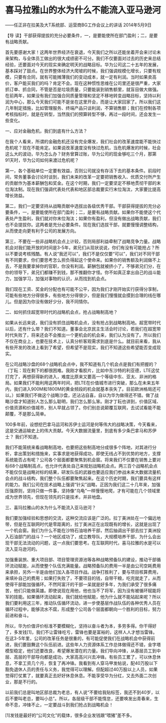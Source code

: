 # 喜马拉雅山的水为什么不能流入亚马逊河

——任正非在拉美及大T系统部、运营商BG工作会议上的讲话 2014年5月9日

【导 读】干部获得提拔的充分必要条件，一，是要能使所在部门盈利；二，是要有战略贡献。

首先要感谢大家！这两年世界经济在衰退，今天我们之所以还能坐着开会来讨论未来架构，与全体员工做出的很大成绩密不可分。我们不仅要面对过去的历史来总结经验，还要面对今天的现实来确定明天的战略目标。华为公司这二十五年的发展，基本踩对了鼓点。在世界整体经济大爬坡的时候，我们强调规模化增长，只要有规模，只要有合同，就有可能摊薄我们的变动成本，就一定有利润。当时如果卖高价，客户能买我们的吗？肯定不会。现在这种惯性思维在公司里还是很严重，大家抓订单、抓合同，不管是否是垃圾质量，只要能装到销售额里，就盲目做大做强。在前两年，如果没有我们加强合同质量管理和坚定不移地转变战略目标，坚持以利润为中心，那么今天我们可能不是坐在这里开会，而是让大家回家了。所以我们这几年制定措施，比如管理服务、终端产品只谈利润，不算销售额；我们在控制各项考核指标时，就是在转型，当然我们的预算转型不够，再过一段时间，还会发生一些变化。

一、应对金融危机，我们到底有什么方法？

在我个人看来，所谓的金融危机还没有完全爆发，我们社会的改革速度能不能快过危机呢？现在不能肯定。如果说改革速度没有快过危机，当危机爆发的时候，社会这么大的波动，华为怎么办？财务曾算过账，华为公司的现金够吃三个月，那第91天时，华为公司如何来渡过危机呢？

第一，各个基础单位一定要有效益，否则公司就没有存活下去的基本条件。前段时间，常务董事会讨论时谈到，我们未来的改革一定要把销售收入、优质交付所产生的贡献作为基本薪酬包和奖金。在这个时期，我们一定要坚定不移地贯彻干部的末位淘汰制。现在我们强调代表处代表和地区部总裁要实行末位淘汰，大家要比提高增长效益。

第二，我们一定要坚持从战略贡献中选拔出各级优秀干部。干部获得提拔的充分必要条件，一，是要能使所在部门盈利；二，是要有战略贡献。如果你不能使这个代表处产生盈利，我们就对你末位淘汰；如果你有盈利，但没有做出战略贡献，我们也不会提拔你。这两者是充分必要条件。现在我们选拔干部，就要慢慢调整结构，从而使走向更有利于公司的发展方向。

第三，不要在一些非战略机会点上计较，否则局部利益牵制了战略竞争力量。战略机会对我们能开放的时间是3-5年，弟兄们从现状说说，你们有没有可能抢占？所以不要说考核残酷。有人说“我还可以”，我们不是仅仅要“可以”，我们对不同干部有不同要求，你们要思考怎么担负得起这个使命来。如果你的销售额及利润做不上去，不是我要拿掉你的官职，你没有利润。薪酬包就被挤小了，不够弟兄们分，在你的领导下，弟兄们都赚不到钱，那不推翻你才怪。你不如真正拿出自己的战斗能力，加强学习，加强对事物的认识，从而找到机会点。

我们现在工资、奖金的分配也有可能不公平，因为我们才刚开始实行获得分享制，可能有些地方分得很多，有些地方分得很少，但是我们慢慢就会摸到合理的线在哪儿。但是因为你没有做好少分，我不同情你。

二、如何抓住超宽带时代的战略机会点，抢占战略制高地？

如果从长远来说，我们没有抓住战略机会点，没有抢占到战略制高地。超宽带时代以后，还有什么带？我们不知道。董事会北京民主生活会时讨论，若我们在超宽带时代失败了，将来还会不会推出一个更机会的机会来，我们认为没有了。所以我们不仅在商业上，也要在技术上，认真分析客观需求到底是什么。就目前来看，我从有些开发的改进上看到了希望，但希望不是现实，我们不知道这些希望能否变成现实。

在公司战略沙盘的68个战略机会点中，我不知道有几个机会点是我们有把握的？（丁耘：现在剩下的都很困难。我刚才看胶片，比如中东沙特的利亚德，LTE这仗打完了，再想获得新的进入，难度比原来又要高一个等级中东、亚太、非洲的格局。如果我们不能利用这两年时间，把LTE在价值城市进行突破，那么在未来五年内，我们进入900M和1800M的黄金频段的机会就基本丧失了。目前欧洲格局还可以。）如果我们不做这个战略沙盘，还沾沾自喜，自以为华为做得还不错。做了战略沙盘才知道别人怎么那么聪明，我们怎么那么笨。刚才丁耘也讲到，价值区域、价值资源和价值城市，别人早就占领了。你们别总说颠覆互联网，去试试看能不能颠覆，不是那么简单。

100多年前，设想挖巴拿马运河和苏伊士运河是何等伟大的战略决策，今天看来，这是交通运输史上的伟大贡献。今天大数据流量里，到底有多少条巴拿马和苏伊士？ 我们不知道。

我们不能笼统来看战略制高地，也要把这些制高地分成很多个阵地，对其进行分析，拿出策划和措施来，实事求是地获得成功，即使无线占不到优势的地方，支撑系统能否占有呢？公司各个层面都要聚焦到机会窗。将来我们不仅要在销售上要对标68个战略制高点，也允许代表处自己来规划战略机会点。两三百个战略机会点不能仅仅是战略对标的结果，研发队伍的武器也要适应我们参战未来大数据流量机会点的战斗结构，我们整个队伍都要聚焦起来。在这个历史时期，我们要具有这样的能力。我们公司在技术战略上强调“针尖”战略，正因为我们这二十几年来，加强压强原则，坚持只做一件事，坚持像“乌龟”一样慢慢地爬，才有可能在几个领域里成为世界领先，但现在领先的只是技术，并非地盘。

三、喜玛拉雅山的水为什么不能流入亚马逊河？

我们要加强经验和思想的交流，这种交流应该是广泛的。拉丁美洲处在一个偏远地带，但是在互联网时代是零距离的，拉丁美洲正在出现既有的增长，这就是出现了一个机会窗。我们为什么不能在沙特石油培养干部，然后抽调出干部去拉丁美洲投入石油部门的战斗？一个地区成功了，成立教导队，大规模培养干部，为什么会出现干部无法流动的问题，这一点我们要思考。在互联网时代，喜马拉雅的水是可以流入亚马逊河的。

加强重装旅、重大项目部、项目管理资源池等各种战略预备队的建设，推动干部循环流动赋能，从而使整个队伍充满能量。战略预备队的费用一半是由公司空耗费用来承担，另外一半是由他们加入各项目作战。战争打胜利了，要与项目核算费用，来填补自己的费用；如果打失败了，不要项目的钱，自带干粮，吃完就走了，从而使得干部能加强循环。不然阿富汗的干部一呆就是好多年，为我们承受了很多痛苦，他们只能做英雄。即使说现在用他，他也当不了将军，因为没有被循环赋能将军的技能。如果循环流动起来，我们就给他赋能，他为什么就不能站起来呢？所以我们要利用这三年，推动队伍循环流动，进一步使基层作战队伍的各种优秀人员在循环过程中，能够流水不腐，形成整个公司各个层面都朝向一个胜利的目标，努力前进和奋斗。

所以，华为价值评价标准不要模糊化，坚持以奋斗者为本，多劳多得。你干得好了，多发钱\[1\]，我们不让雷锋吃亏，雷锋也要是富裕的，这样人人才想当雷锋。在这3-5年里，公司的改革任务是很重的，有可能促使我们在战略机会中获得前进，我们要鼓舞这个队伍前进。这些年人力资源体系工作总体做得还不错，金字塔模型稳定，他们还要改良，希望爆发潜在的力量。我们导向冲锋，从基层员工到中层、高层的干部导向都是成功，大家高高兴兴去冲锋。有些员工累了，可以休息休息，不拿工资几个月，恢复了再冲锋。我看到有人穿马甲发帖说，配40万股以下豁免退休人员的责任与义务，我觉得可以理解。但配超过40万股以上人员，如果觉得打仗累了，就要真正去好好休息休息。不能享受华为分红，又去外面二次创业，那是不行的。

以前我们总是叫地区部总裁为老总，有人说“不要给我贴标签，我还不到40岁，以后不要叫老总，要叫小总”。所以，各层级干部不能惰怠，还要唤发出青春来，生命不息，冲锋不止，一定要战斗到我们抢占到战略机会！

\[1\]发钱是最好的“公司文化”的载体，很多企业发钱跟“喂猪”差不多。

